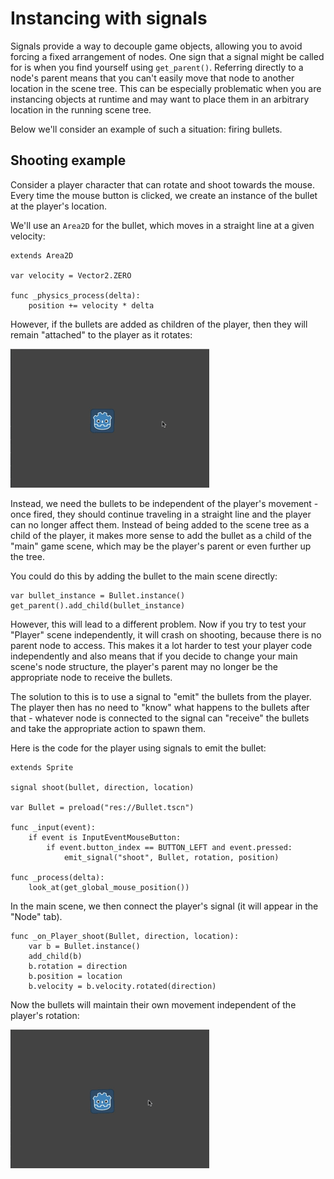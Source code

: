 
# Instancing with signals

Signals provide a way to decouple game objects, allowing you to avoid forcing a
fixed arrangement of nodes. One sign that a signal might be called for is when
you find yourself using `get_parent()`. Referring directly to a node's parent
means that you can't easily move that node to another location in the scene tree.
This can be especially problematic when you are instancing objects at runtime
and may want to place them in an arbitrary location in the running scene tree.

Below we'll consider an example of such a situation: firing bullets.

## Shooting example

Consider a player character that can rotate and shoot towards the mouse. Every
time the mouse button is clicked, we create an instance of the bullet at the
player's location.

We'll use an `Area2D` for the bullet, which moves in a straight line at a
given velocity:

```
extends Area2D

var velocity = Vector2.ZERO

func _physics_process(delta):
    position += velocity * delta
```

However, if the bullets are added as children of the player, then they will
remain "attached" to the player as it rotates:

![](img/signals_shoot1.gif)

Instead, we need the bullets to be independent of the player's movement - once
fired, they should continue traveling in a straight line and the player can no
longer affect them. Instead of being added to the scene tree as a child of the
player, it makes more sense to add the bullet as a child of the "main" game
scene, which may be the player's parent or even further up the tree.

You could do this by adding the bullet to the main scene directly:

```
var bullet_instance = Bullet.instance()
get_parent().add_child(bullet_instance)
```

However, this will lead to a different problem. Now if you try to test your
"Player" scene independently, it will crash on shooting, because there is no
parent node to access. This makes it a lot harder to test your player code
independently and also means that if you decide to change your main scene's
node structure, the player's parent may no longer be the appropriate node to
receive the bullets.

The solution to this is to use a signal to "emit" the bullets from the player.
The player then has no need to "know" what happens to the bullets after that -
whatever node is connected to the signal can "receive" the bullets and take the
appropriate action to spawn them.

Here is the code for the player using signals to emit the bullet:

```
extends Sprite

signal shoot(bullet, direction, location)

var Bullet = preload("res://Bullet.tscn")

func _input(event):
    if event is InputEventMouseButton:
        if event.button_index == BUTTON_LEFT and event.pressed:
            emit_signal("shoot", Bullet, rotation, position)

func _process(delta):
    look_at(get_global_mouse_position())
```

In the main scene, we then connect the player's signal (it will appear in the
"Node" tab).

```
func _on_Player_shoot(Bullet, direction, location):
    var b = Bullet.instance()
    add_child(b)
    b.rotation = direction
    b.position = location
    b.velocity = b.velocity.rotated(direction)
```

Now the bullets will maintain their own movement independent of the player's
rotation:

![](img/signals_shoot2.gif)

